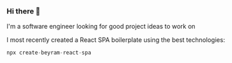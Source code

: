 
### Hi there 👋

I'm a software engineer looking for good project ideas to work on

I most recently created a React SPA boilerplate using the best technologies:

```js
npx create-beyram-react-spa
```
